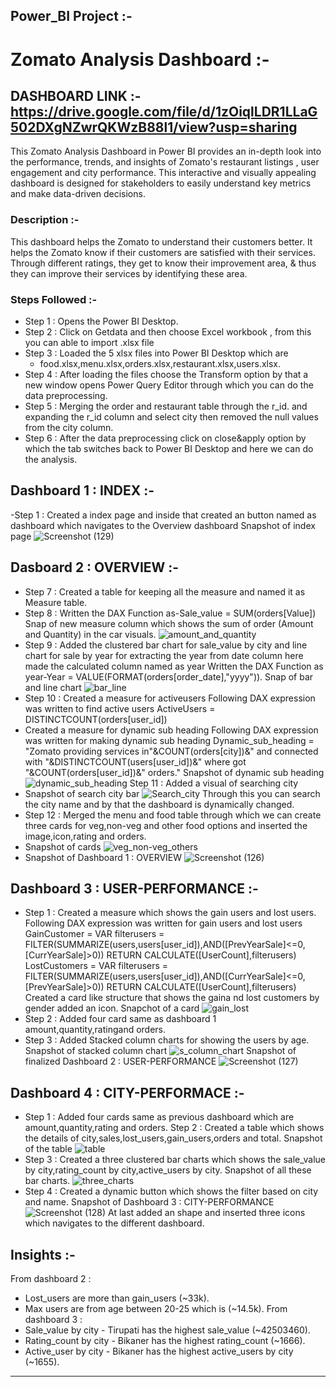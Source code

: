 ## Power_BI Project :-
# Zomato Analysis Dashboard :-

## DASHBOARD LINK :- https://drive.google.com/file/d/1zOiqlLDR1LLaG502DXgNZwrQKWzB88l1/view?usp=sharing

This Zomato Analysis Dashboard in Power BI provides an in-depth look into the performance, trends, and insights of Zomato's restaurant listings , user engagement and city performance. This interactive and visually appealing dashboard is designed for stakeholders to easily understand key metrics and make data-driven decisions.

### Description :-

This dashboard helps the Zomato to understand their customers better. It helps the Zomato know if their customers are satisfied with their services. Through different ratings, they get to know their improvement area, & thus they can improve their services by identifying these area.

### Steps Followed :-

- Step 1 : Opens the Power BI Desktop.
- Step 2 : Click on Getdata and then choose Excel workbook , from this you can able to import .xlsx file
- Step 3 : Loaded the 5 xlsx files into Power BI Desktop which are
  - food.xlsx,menu.xlsx,orders.xlsx,restaurant.xlsx,users.xlsx.
- Step 4 : After loading the files choose the Transform option by that a new window opens Power Query Editor through which you can do the data preprocessing.
- Step 5 : Merging the order and restaurant table through the r_id.
and expanding the r_id column and select city then removed the null values from the city column.
- Step 6 : After the data preprocessing click on close&apply option by which the tab switches back to Power BI Desktop and here we can do the analysis.

## Dashboard 1 : INDEX :-

-Step 1 : Created a index page and inside that created an button named as dashboard which navigates to the Overview dashboard
Snapshot of index page 
![Screenshot (129)](https://github.com/user-attachments/assets/cfda1e32-3b7e-4b05-8557-af73de6985c7)

## Dasboard 2 : OVERVIEW :-

-  Step 7 : Created a table for keeping all the measure and named it as Measure table.
- Step 8 : Written the DAX Function as-Sale_value = SUM(orders[Value])
Snap of new measure column which shows the sum of order (Amount and Quantity) in the car visuals.
![amount_and_quantity](https://github.com/user-attachments/assets/d6b5c4c4-f500-478b-8884-bb1fe6c03ee8)
- Step 9 : Added the clustered bar chart for sale_value by  city and line chart for sale by year for extracting the year from date column here made the calculated column named as year 
Written the DAX Function as year-Year = VALUE(FORMAT(orders[order_date],"yyyy")).
Snap of bar and line chart 
![bar_line](https://github.com/user-attachments/assets/8baca943-a6a6-45b4-a6c3-fb6c8d941377)
- Step 10 : Created a measure for activeusers
Following DAX expression was written to find active users
ActiveUsers = DISTINCTCOUNT(orders[user_id]) 
- Created a measure for dynamic sub heading
Following DAX expression was written for making dynamic sub heading
Dynamic_sub_heading = "Zomato providing services in"&COUNT(orders[city])&" and connected with "&DISTINCTCOUNT(users[user_id])&" where got "&COUNT(orders[user_id])&" orders." 
Snapshot of dynamic sub heading
![dynamic_sub_heading](https://github.com/user-attachments/assets/b076ba10-754f-46e8-a0c8-413bf513c9a2)
Step 11 : Added a visual of searching city 
- Snapshot of search city bar
![Search_city](https://github.com/user-attachments/assets/4dfbaa3b-eb8e-4e7e-be2a-c75ab2783973)
Through this you can search the city name and by that the dashboard is dynamically changed.
- Step 12 : Merged the menu and food table through which we can create three cards for veg,non-veg and other food options and inserted the image,icon,rating and orders.
- Snapshot of cards
![veg_non-veg_others](https://github.com/user-attachments/assets/da87e1f0-5732-45f6-8d89-46b7c3b8b4af)
- Snapshot of Dashboard 1 : OVERVIEW 
![Screenshot (126)](https://github.com/user-attachments/assets/e3160597-3b8e-4f3b-83b5-a01c74f7b6fa)

## Dashboard 3 : USER-PERFORMANCE :-
- Step 1 : Created a measure which shows the gain users and lost users.
Following DAX expression was written for gain users and lost users
GainCustomer = VAR filterusers =  FILTER(SUMMARIZE(users,users[user_id]),AND([PrevYearSale]<=0,[CurrYearSale]>0))
RETURN CALCULATE([UserCount],filterusers)
LostCustomers = VAR filterusers =  FILTER(SUMMARIZE(users,users[user_id]),AND([CurrYearSale]<=0,[PrevYearSale]>0))
RETURN CALCULATE([UserCount],filterusers)
Created a card like structure that shows the gaina nd lost customers by gender added an icon.
Snapchot of a card
![gain_lost](https://github.com/user-attachments/assets/f72fd84c-f9a7-4d66-8544-0c657bd44cdd)
- Step 2 : Added four card same as dashboard 1 amount,quantity,ratingand orders.
- Step 3 : Added Stacked column charts for showing the users by age.
Snapshot of stacked column chart
![s_column_chart](https://github.com/user-attachments/assets/40f7d396-83cb-4717-96e4-2d6fa8a7f096)
Snapshot of finalized Dashboard 2 : USER-PERFORMANCE
![Screenshot (127)](https://github.com/user-attachments/assets/bc79c2f0-611f-49ea-ac9f-703693b9e28a)

## Dashboard 4 : CITY-PERFORMACE :-

- Step 1 : Added four cards same as previous dashboard which are amount,quantity,rating and orders.
Step 2 : Created a table which shows the details of city,sales,lost_users,gain_users,orders and total.
Snapshot of the table
![table](https://github.com/user-attachments/assets/a11268d9-467b-4e5a-8b53-ed81783bd141)
- Step 3 : Created a three clustered bar charts which shows the sale_value by  city,rating_count by city,active_users by city.
Snapshot of all these bar charts.
![three_charts](https://github.com/user-attachments/assets/7658d29a-7c15-45da-86b2-c5dbd1716dc5)
- Step 4 : Created a dynamic button which shows the filter based on city and name.
Snapshot of Dashboard 3 : CITY-PERFORMANCE
![Screenshot (128)](https://github.com/user-attachments/assets/d930a186-05ef-4032-a210-da70d1c8e0fa)
At last added an shape and inserted three icons which navigates to the different dashboard.

## Insights :- 

From dashboard 2 :
- Lost_users are more than gain_users (~33k).
- Max users are from age between 20-25 which is (~14.5k).
From dashboard 3 :
- Sale_value by city - Tirupati has the highest sale_value (~42503460).
- Rating_count by city -  Bikaner has the highest rating_count (~1666).
- Active_user by city - Bikaner has the highest active_users by city (~1655).
____________________________________________________________________________________________________________________________________________________________________________________________________________________


